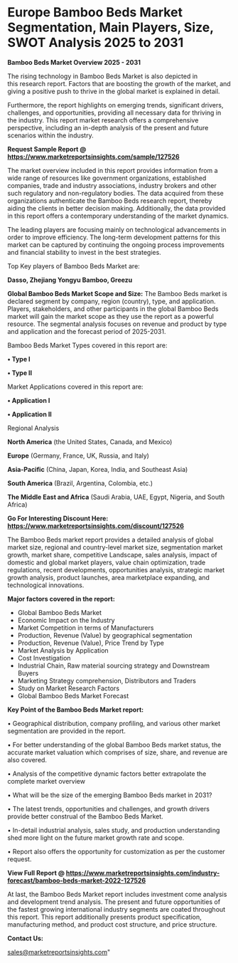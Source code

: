  # Europe Bamboo Beds Market Segmentation, Main Players, Size, SWOT Analysis 2025 to 2031

<Strong> Bamboo Beds Market Overview 2025 - 2031</strong>

The rising technology in Bamboo Beds Market is also depicted in this research report. Factors that are boosting the growth of the market, and giving a positive push to thrive in the global market is explained in detail.

Furthermore, the report highlights on emerging trends, significant drivers, challenges, and opportunities, providing all necessary data for thriving in the industry. This report market research offers a comprehensive perspective, including an in-depth analysis of the present and future scenarios within the industry.

<strong>Request Sample Report @ <a href=https://www.marketreportsinsights.com/sample/127526>https://www.marketreportsinsights.com/sample/127526</a></strong>

The market overview included in this report provides information from a wide range of resources like government organizations, established companies, trade and industry associations, industry brokers and other such regulatory and non-regulatory bodies. The data acquired from these organizations authenticate the Bamboo Beds research report, thereby aiding the clients in better decision making. Additionally, the data provided in this report offers a contemporary understanding of the market dynamics.

The leading players are focusing mainly on technological advancements in order to improve efficiency. The long-term development patterns for this market can be captured by continuing the ongoing process improvements and financial stability to invest in the best strategies.

Top Key players of Bamboo Beds Market are:

<strong>Dasso, Zhejiang Yongyu Bamboo, Greezu</strong>

<strong><b>Global Bamboo Beds Market Scope and Size:</b></strong>
The Bamboo Beds market is declared segment by company, region (country), type, and application. Players, stakeholders, and other participants in the global Bamboo Beds market will gain the market scope as they use the report as a powerful resource. The segmental analysis focuses on revenue and product by type and application and the forecast period of 2025-2031.

Bamboo Beds Market Types covered in this report are:

<strong>• Type I

• Type II</strong>

Market Applications covered in this report are:

<strong>• Application I

• Application II</strong> 

Regional Analysis

<strong>North America</strong> (the United States, Canada, and Mexico)

<strong>Europe</strong> (Germany, France, UK, Russia, and Italy)

<strong>Asia-Pacific</strong> (China, Japan, Korea, India, and Southeast Asia)

<strong>South America</strong> (Brazil, Argentina, Colombia, etc.)

<strong>The Middle East and Africa</strong> (Saudi Arabia, UAE, Egypt, Nigeria, and South Africa)

<strong>Go For Interesting Discount Here: <a href=https://www.marketreportsinsights.com/discount/127526>https://www.marketreportsinsights.com/discount/127526</a></strong>

The Bamboo Beds market report provides a detailed analysis of global market size, regional and country-level market size, segmentation market growth, market share, competitive Landscape, sales analysis, impact of domestic and global market players, value chain optimization, trade regulations, recent developments, opportunities analysis, strategic market growth analysis, product launches, area marketplace expanding, and technological innovations.

<strong><b>Major factors covered in the report:</b></strong>
<ul>
  <li>Global Bamboo Beds Market </li>
  <li>Economic Impact on the Industry</li>
  <li>Market Competition in terms of Manufacturers</li>
  <li>Production, Revenue (Value) by geographical segmentation</li>
  <li>Production, Revenue (Value), Price Trend by Type</li>
  <li>Market Analysis by Application</li>
  <li>Cost Investigation</li>
  <li>Industrial Chain, Raw material sourcing strategy and Downstream Buyers</li>
  <li>Marketing Strategy comprehension, Distributors and Traders</li>
  <li>Study on Market Research Factors</li>
  <li>Global Bamboo Beds Market Forecast</li>
</ul>

<strong><b>Key Point of the Bamboo Beds Market report:</b></strong>

• Geographical distribution, company profiling, and various other market segmentation are provided in the report.

• For better understanding of the global Bamboo Beds market status, the accurate market valuation which comprises of size, share, and revenue are also covered.

• Analysis of the competitive dynamic factors better extrapolate the complete market overview

• What will be the size of the emerging Bamboo Beds market in 2031?

• The latest trends, opportunities and challenges, and growth drivers provide better construal of the Bamboo Beds Market.

• In-detail industrial analysis, sales study, and production understanding shed more light on the future market growth rate and scope.

• Report also offers the opportunity for customization as per the customer request.

<strong><b>View Full Report @ <a href=https://www.marketreportsinsights.com/industry-forecast/bamboo-beds-market-2022-127526>https://www.marketreportsinsights.com/industry-forecast/bamboo-beds-market-2022-127526</a></b></strong>


At last, the Bamboo Beds Market report includes investment come analysis and development trend analysis. The present and future opportunities of the fastest growing international industry segments are coated throughout this report. This report additionally presents product specification, manufacturing method, and product cost structure, and price structure.

<strong>Contact Us:</strong>

sales@marketreportsinsights.com"
